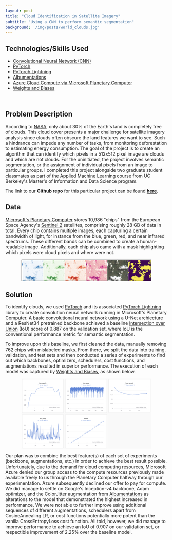 ```yaml
---
layout: post
title: "Cloud Identification in Satellite Imagery"
subtitle: "Using a CNN to perform semantic segmentation"
background: '/img/posts/world_clouds.jpg'
---
```


## Technologies/Skills Used
* [Convolutional Neural Network (CNN)](https://en.wikipedia.org/wiki/Convolutional_neural_network)
* [PyTorch](https://pytorch.org)
* [PyTorch Lightning](https://www.pytorchlightning.ai)
* [Albumentations](https://albumentations.ai)
* [Azure Cloud Compute via Microsoft Planetary Computer](https://planetarycomputer.microsoft.com)
* [Weights and Biases](https://wandb.ai/site)

<br>

## Problem Description
According to [NASA](https://earthobservatory.nasa.gov/images/85843/cloudy-earth), only about 30% of the Earth's land is completely free of clouds. This cloud cover presents a major challenge for satellite imagery analysis since clouds often obscure the land features we want to see. Such a hindrance can impede any number of tasks, from monitoring deforestation to estimating energy consumption. The goal of the project is to create an algorithm that can identify which pixels in a 512x512 pixel image are clouds and which are not clouds. For the uninitiated, the project involves semantic segmentation, or the assignment of individual pixels from an image to particular groups. I completed this project alongside two graduate student classmates as part of the Applied Machine Learning course from UC Berkeley's Master's of Information and Data Science program.

The link to our **Github repo** for this particular project can be found **[here](https://github.com/kurteulau/ucb_mids_w207_final_project)**.

## Data
[Microsoft's Planetary Computer](https://planetarycomputer.microsoft.com) stores 10,986 "chips" from the European Space Agency's [Sentinel 2](https://sentinel.esa.int/web/sentinel/missions/sentinel-2) satellites, comprising roughly 28 GB of data in total. Every chip contains multiple images, each capturing a certain bandwidth of light, for instance from the blue, green, red, and near infrared spectrums. These different bands can be combined to create a human-readable image. Additionally, each chip also came with a mask highlighting which pixels were cloud pixels and where were not.

<img src="/img/posts/cloud_bands.png" alt="cloud-bands"  style="display:block; margin-left:auto; margin-right: auto; width: 80%;">

## Solution
To identify clouds, we used [PyTorch](https://pytorch.org) and its associated [PyTorch Lightning](https://www.pytorchlightning.ai) library to create convolution neural network running in Microsoft's Planetary Computer. A basic convolutional neural network using a U-Net archiecture and a ResNet34 pretrained backbone achieved a baseline [Intersection over Union](https://towardsdatascience.com/intersection-over-union-iou-calculation-for-evaluating-an-image-segmentation-model-8b22e2e84686) (IoU) score of 0.887 on the validation set, where IoU is the conventional performance metric for semantic segmentation. 

To improve upon this baseline, we first cleaned the data, manually removing 762 chips with mislabeled masks. From there, we split the data into training, validation, and test sets and then conducted a series of experiments to find out which backbones, optimizers, schedulers, cost functions, and augmentations resulted in superior performance. The execution of each model was captured by [Weights and Biases](https://wandb.ai/site), as shown below. 

<img src="/img/posts/cnn_performance.png" alt="cloud-bands"  style="display:block; margin-left:auto; margin-right: auto; width: 80%;">

Our plan was to combine the best feature(s) of each set of experiments (backbone, augmentations, etc.) in order to achieve the best result possible. Unfortunately, due to the demand for cloud computing resources, Microsoft Azure denied our group access to the compute resources previously made available freely to us through the Planetary Computer halfway through our experimentation. Azure subsequently declined our offer to pay for compute. We did manage to settle on Google's Inception-v4 backbone, Adam optimizer, and the ColorJitter augmentation from [Albumentations](https://albumentations.ai) as alterations to the model that demonstrated the highest increased in performance. We were not able to further improve using additional sequences of different augmentations, schedulers apart from CosineAnnealing LR, or cost functions potentially more potent than the vanilla CrossEntropyLoss cost function. All told, however, we did manage to improve performance to achieve an IoU of 0.907 on our validation set, or respectible improvement of 2.25% over the baseline model.